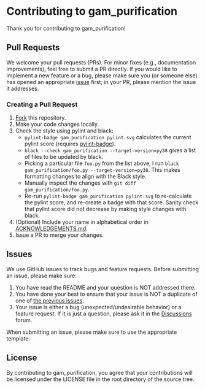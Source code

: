 # Contributing to gam_purification
Thank you for contributing to gam_purification!


## Pull Requests
We welcome your pull requests (PRs).
For minor fixes (e.g., documentation improvements), feel free to submit a PR directly.
If you would like to implement a new feature or a bug, please make sure you (or someone else) has opened an appropriate [issue](https://github.com/blengerich/gam_purification/issues) first; in your PR, please mention the issue it addresses.

### Creating a Pull Request
1. [Fork](https://github.com/blengerich/gam_purification/fork) this repository.
2. Make your code changes locally.
3. Check the style using pylint and black:
    - `pylint-badge gam_purification pylint.svg` calculates the current pylint score (requires [pylint-badge](https://github.com/blengerich/pylint-badge)).
    - `black --check gam_purification --target-version=py38` gives a list of files to be updated by black.
    - Picking a particular file `foo.py` from the list above, I run `black gam_purification/foo.py --target-version=py38`. This makes formatting changes to align with the Black style.
    - Manually inspect the changes with `git diff gam_purification/foo.py`.
    - Re-run `pylint-badge gam_purification pylint.svg` to re-calculate the pylint score, and re-create a badge with that score. Sanity check that pylint score did not decrease by making style changes with black.
4. (Optional) Include your name in alphabetical order in [ACKNOWLEDGEMENTS.md](https://github.com/blengerich/gam_purification/blob/main/ACKNOWLEDGEMENTS.md).
5. Issue a PR to merge your changes.


## Issues
We use GitHub issues to track bugs and feature requests.
Before submitting an issue, please make sure:

1. You have read the README and your question is NOT addressed there.
2. You have done your best to ensure that your issue is NOT a duplicate of one of [the previous issues](https://github.com/blengerich/gam_purification/issues).
3. Your issue is either a bug (unexpected/undesirable behavior) or a feature request.
If it is just a question, please ask it in the [Discussions](https://github.com/blengerich/gam_purification/discussions) forum.

When submitting an issue, please make sure to use the appropriate template.


## License
By contributing to gam_purification, you agree that your contributions will be licensed
under the LICENSE file in the root directory of the source tree.